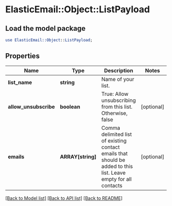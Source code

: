 # ElasticEmail::Object::ListPayload

## Load the model package
```perl
use ElasticEmail::Object::ListPayload;
```

## Properties
Name | Type | Description | Notes
------------ | ------------- | ------------- | -------------
**list_name** | **string** | Name of your list. | 
**allow_unsubscribe** | **boolean** | True: Allow unsubscribing from this list. Otherwise, false | [optional] 
**emails** | **ARRAY[string]** | Comma delimited list of existing contact emails that should be added to this list. Leave empty for all contacts | [optional] 

[[Back to Model list]](../README.md#documentation-for-models) [[Back to API list]](../README.md#documentation-for-api-endpoints) [[Back to README]](../README.md)


